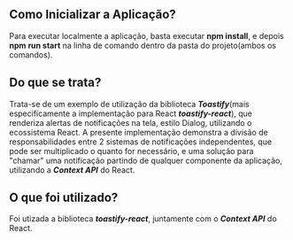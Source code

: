 ## Como Inicializar a Aplicação?

Para executar localmente a aplicação, basta executar **npm install**, e depois **npm run start** na linha de comando dentro da pasta do projeto(ambos os comandos).

## Do que se trata?

Trata-se de um exemplo de utilização da biblioteca ***Toastify***(mais especificamente a implementação para React ***toastify-react***), que renderiza alertas de notificações na tela, estilo Dialog, utilizando o ecossistema React.
A presente implementação demonstra a divisão de responsabilidades entre 2 sistemas de notificações independentes, que pode ser multiplicado o quanto for necessário, e uma solução para "chamar" uma notificação partindo de qualquer componente da aplicação, utilizando a ***Context API*** do React.

## O que foi utilizado?

Foi utizada a biblioteca ***toastify-react***, juntamente com o ***Context API*** do React.
